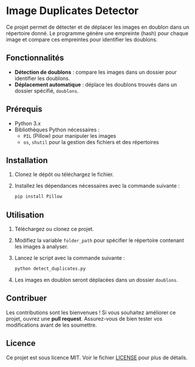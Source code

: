 # Image Duplicates Detector

Ce projet permet de détecter et de déplacer les images en doublon dans un répertoire donné. Le programme génère une empreinte (hash) pour chaque image et compare ces empreintes pour identifier les doublons.

## Fonctionnalités

- **Détection de doublons** : compare les images dans un dossier pour identifier les doublons.
- **Déplacement automatique** : déplace les doublons trouvés dans un dossier spécifié, `doublons`.

## Prérequis

- Python 3.x
- Bibliothèques Python nécessaires :
  - `PIL` (Pillow) pour manipuler les images
  - `os`, `shutil` pour la gestion des fichiers et des répertoires

## Installation

1. Clonez le dépôt ou téléchargez le fichier.
2. Installez les dépendances nécessaires avec la commande suivante :

    ```bash
    pip install Pillow
    ```

## Utilisation

1. Téléchargez ou clonez ce projet.
2. Modifiez la variable `folder_path` pour spécifier le répertoire contenant les images à analyser.
3. Lancez le script avec la commande suivante :

    ```bash
    python detect_duplicates.py
    ```

4. Les images en doublon seront déplacées dans un dossier `doublons`.

## Contribuer

Les contributions sont les bienvenues ! Si vous souhaitez améliorer ce projet, ouvrez une **pull request**. Assurez-vous de bien tester vos modifications avant de les soumettre.

## Licence

Ce projet est sous licence MIT. Voir le fichier [LICENSE](LICENSE) pour plus de détails.
